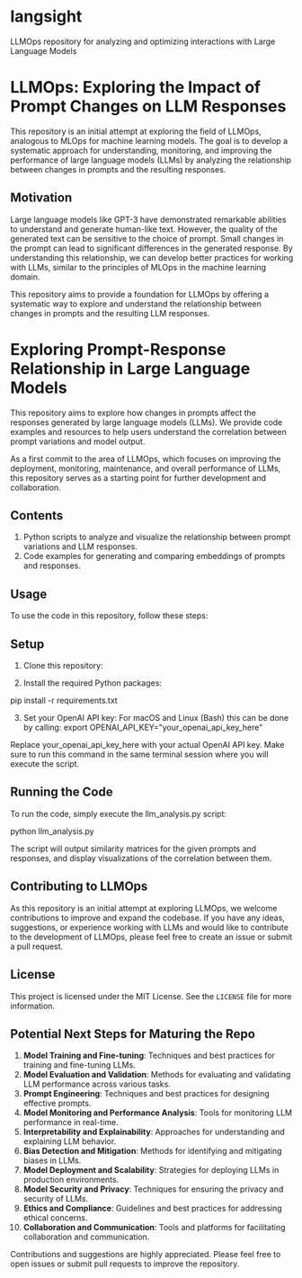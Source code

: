 # langsight
LLMOps repository for analyzing and optimizing interactions with Large Language Models

# LLMOps: Exploring the Impact of Prompt Changes on LLM Responses

This repository is an initial attempt at exploring the field of LLMOps, analogous to MLOps for machine learning models. The goal is to develop a systematic approach for understanding, monitoring, and improving the performance of large language models (LLMs) by analyzing the relationship between changes in prompts and the resulting responses.

## Motivation

Large language models like GPT-3 have demonstrated remarkable abilities to understand and generate human-like text. However, the quality of the generated text can be sensitive to the choice of prompt. Small changes in the prompt can lead to significant differences in the generated response. By understanding this relationship, we can develop better practices for working with LLMs, similar to the principles of MLOps in the machine learning domain.

This repository aims to provide a foundation for LLMOps by offering a systematic way to explore and understand the relationship between changes in prompts and the resulting LLM responses.

# Exploring Prompt-Response Relationship in Large Language Models

This repository aims to explore how changes in prompts affect the responses generated by large language models (LLMs). We provide code examples and resources to help users understand the correlation between prompt variations and model output.

As a first commit to the area of LLMOps, which focuses on improving the deployment, monitoring, maintenance, and overall performance of LLMs, this repository serves as a starting point for further development and collaboration.

## Contents

1. Python scripts to analyze and visualize the relationship between prompt variations and LLM responses.
2. Code examples for generating and comparing embeddings of prompts and responses.


## Usage

To use the code in this repository, follow these steps:

## Setup

1. Clone this repository:

2. Install the required Python packages:

pip install -r requirements.txt


3. Set your OpenAI API key:
For macOS and Linux (Bash) this can be done by calling: 
export OPENAI_API_KEY="your_openai_api_key_here"

Replace your_openai_api_key_here with your actual OpenAI API key. Make sure to run this command in the same terminal session where you will execute the script.

## Running the Code

To run the code, simply execute the llm_analysis.py script:

python llm_analysis.py

The script will output similarity matrices for the given prompts and responses, and display visualizations of the correlation between them.

## Contributing to LLMOps

As this repository is an initial attempt at exploring LLMOps, we welcome contributions to improve and expand the codebase. If you have any ideas, suggestions, or experience working with LLMs and would like to contribute to the development of LLMOps, please feel free to create an issue or submit a pull request.

## License

This project is licensed under the MIT License. See the `LICENSE` file for more information.


## Potential Next Steps for Maturing the Repo

1. **Model Training and Fine-tuning**: Techniques and best practices for training and fine-tuning LLMs.
2. **Model Evaluation and Validation**: Methods for evaluating and validating LLM performance across various tasks.
3. **Prompt Engineering**: Techniques and best practices for designing effective prompts.
4. **Model Monitoring and Performance Analysis**: Tools for monitoring LLM performance in real-time.
5. **Interpretability and Explainability**: Approaches for understanding and explaining LLM behavior.
6. **Bias Detection and Mitigation**: Methods for identifying and mitigating biases in LLMs.
7. **Model Deployment and Scalability**: Strategies for deploying LLMs in production environments.
8. **Model Security and Privacy**: Techniques for ensuring the privacy and security of LLMs.
9. **Ethics and Compliance**: Guidelines and best practices for addressing ethical concerns.
10. **Collaboration and Communication**: Tools and platforms for facilitating collaboration and communication.

Contributions and suggestions are highly appreciated. Please feel free to open issues or submit pull requests to improve the repository.
